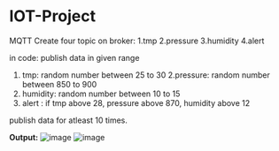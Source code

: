 # IOT-Project
MQTT 
Create four topic on broker:
1.tmp
2.pressure
3.humidity
4.alert


in code: publish data in given range
1. tmp: random number between 25 to 30
2.pressure: random number between 850 to 900
3. humidity: random number between 10 to 15
4. alert : if tmp above 28, pressure above 870, humidity above 12


publish data for atleast 10 times. 


**Output:** 
![image](https://user-images.githubusercontent.com/49331673/115655762-91479c80-a351-11eb-9c1b-0ceec0dc40fa.png)
![image](https://user-images.githubusercontent.com/49331673/115655793-a290a900-a351-11eb-8336-2c0754dcc5cf.png)
